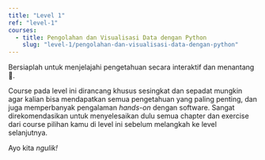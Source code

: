 ```yaml
---
title: "Level 1"
ref: "level-1"
courses:
  - title: Pengolahan dan Visualisasi Data dengan Python
    slug: "level-1/pengolahan-dan-visualisasi-data-dengan-python"
---
```


Bersiaplah untuk menjelajahi pengetahuan secara interaktif dan menantang 🚀.

Course pada level ini dirancang khusus sesingkat dan sepadat mungkin agar kalian bisa mendapatkan semua pengetahuan yang paling penting, dan juga memperbanyak pengalaman _hands-on_ dengan software. Sangat direkomendasikan untuk menyelesaikan dulu semua chapter dan exercise dari course pilihan kamu di level ini sebelum melangkah ke level selanjutnya.

Ayo kita _ngulik!_
